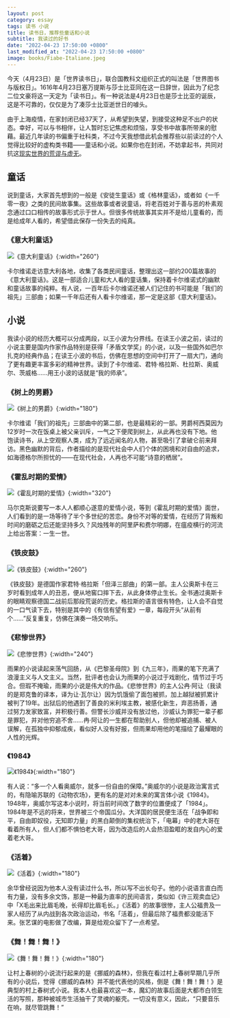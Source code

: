 ```yaml
---
layout: post
category: essay
tags: 读书 小说
title: 读书日，推荐些童话和小说
subtitle: 我读过的好书
date: "2022-04-23 17:50:00 +0800"
last_modified_at: "2022-04-23 17:50:00 +0800"
image: books/Fiabe-Italiane.jpeg
---
```


今天（4月23日）是「世界读书日」，联合国教科文组织正式的叫法是「世界图书与版权日」。1616年4月23日塞万提斯与莎士比亚同在这一日辞世，因此为了纪念二位文豪将这一天定为「读书日」。有一种说法是4月23日也是莎士比亚的诞辰，这是不可靠的，仅仅是为了凑莎士比亚逝世日的噱头。

由于上海疫情，在家封闭已经37天了，从希望到失望，到接受这种足不出户的状态。幸好，可以与书相伴，让人暂时忘记焦虑和烦恼，享受书中故事所带来的慰藉。最近几年读的书偏重于社科类，不过今天我想借此机会推荐些以前读过的个人觉得比较好的虚构类书籍——童话和小说。如果你也在封闭，不妨拿起书，共同对抗这[现实世界的荒谬与虚无](https://hutusi.com/articles/understanding-of-existentialism)。

## 童话

说到童话，大家首先想到的一般是《安徒生童话》或《格林童话》，或者如《一千零一夜》之类的民间故事集。这些故事或者说童话，将老百姓对于善与恶的朴素观念通过口口相传的故事形式示于世人。但很多传统故事其实并不是给儿童看的，而是给成年人看的，希望借此保存一份失去的纯真。

### 《意大利童话》

![《意大利童话》]({{site.images_baseurl}}/books/Fiabe-Italiane.jpeg?w=320){:width="260"}

卡尔维诺走访意大利各地，收集了各类民间童话，整理出这一部约200篇故事的《意大利童话》。这是一部适合儿童和大人看的童话集，保持着卡尔维诺式的幽默和童话故事的纯粹。有人说，一百年后卡尔维诺还被人们记住的书可能是「我们的祖先」三部曲；如果一千年后还有人看卡尔维诺，那一定是这部《意大利童话》。

## 小说

我读小说的经历大概可以分成两段，以王小波为分界线。在读王小波之前，读过的小说主要是国内作家作品特别是获得「矛盾文学奖」的小说，以及一些国外如巴尔扎克的经典作品；在读王小波的书后，仿佛在思想的空间中打开了一扇大门，通向了更有趣更丰富多彩的精神世界。读到了卡尔维诺、君特·格拉斯、杜拉斯、奥威尔、茨威格……用王小波的话就是“我的师承”。

### 《树上的男爵》

![《树上的男爵》]({{site.images_baseurl}}/books/The-Baron-in-the-Trees.jpg?w=320){:width="180"}

卡尔维诺「我们的祖先」三部曲中的第二部，也是最精彩的一部。男爵柯西莫因为12岁时一次在饭桌上被父亲训斥，一气之下便爬到树上，从此再也没有下地。他饱读诗书，从上空观察人类，成为了远近闻名的人物，甚至吸引了拿破仑前来拜访。黑色幽默的背后，作者描绘的是现代社会中人们个体的困境和对自由的追求，如海德格尔所担忧的——在现代社会，人再也不可能“诗意的栖居”。

### 《霍乱时期的爱情》

![《霍乱时期的爱情》]({{site.images_baseurl}}/books/Love-in-the-Time-of-Cholera.jpeg?w=320){:width="320"}

马尔克斯说要写一本人人都顺心遂意的爱情小说，等到《霍乱时期的爱情》面世，人们看到的是一场等待了半个多世纪的苦恋。身份不对等的爱情，在经历了背叛和时间的磨砺之后还能坚持多久？风烛残年的阿里萨和费尔明娜，在瘟疫横行的河流上给出答案：一生一世。

### 《铁皮鼓》

![《铁皮鼓》]({{site.images_baseurl}}/books/The-Tin-Drum.jpeg?w=320){:width="260"}

《铁皮鼓》是德国作家君特·格拉斯「但泽三部曲」的第一部。主人公奥斯卡在三岁时看到成年人的丑恶，便从地窖口摔下去，从此身体停止生长。全书通过奥斯卡的眼睛观察德国二战前后那段荒诞的历史。格拉斯的语言很有特色，让人会不自觉的一口气读下去，特别是其中的《有信有望有爱》一章，每段开头“从前有个……”反复重复，仿佛在演奏一场交响乐。

### 《悲惨世界》

![《悲惨世界》]({{site.images_baseurl}}/books/Les-Miserables.jpeg?w=320){:width="240"}

雨果的小说读起来荡气回肠，从《巴黎圣母院》到《九三年》，雨果的笔下充满了浪漫主义与人文主义。当然，批评者也会认为雨果的小说过于戏剧化，情节过于巧合。但瑕不掩瑜，雨果的小说是伟大的作品。《悲惨世界》的主人公冉·阿让（我读的是郑克鲁的译本，译为让·瓦尔让）因为饥饿偷了面包被抓，加上越狱被抓累计被判了19年。出狱后的他遇到了善良的米利埃主教，被感化新生，弃恶扬善，通过努力发家致富，并积极行善。但警长沙威并没有放过他，沙威认为罪犯一辈子都是罪犯，并对他穷追不舍……冉·阿让的一生都在帮助别人，但他却被追捕、被人误解，在孤独中抑郁成疾，看似好人没有好报，但雨果却用他的笔描绘了最耀眼的人性的光辉。

### 《1984》

![《1984》]({{site.images_baseurl}}/books/1984.jpeg?w=320){:width="180"}

有人说：“多一个人看奥威尔，就多一份自由的保障。”奥威尔的小说是政治寓言式的，有隐喻苏联的《动物农场》，更有名的是对对未来的寓言体小说《1984》。1948年，奥威尔写这本小说时，将当前时间改了数字的位置便成了「1984」。1984年是不远的将来，世界被三个帝国瓜分。大洋国的居民便生活在「战争即和平，自由即奴役，无知即力量」的黑白颠倒的集权统治下，「电幕」中的老大哥在看着所有人，但人们都不惧怕老大哥，因为改造后的人会热泪盈眶的发自内心的爱着老大哥。

### 《活着》

![《活着》]({{site.images_baseurl}}/books/live.jpeg?w=320){:width="180"}

余华曾经说因为他本人没有读过什么书，所以写不出长句子。他的小说语言直白而有力量，没有多余文饰，那是一种最为直率的民间语言，类似如《许三观卖血记》中「X毛出来比眉毛晚，长得却比眉毛长。」《活着》的故事很惨，主人公福贵及一家人经历了从内战到各次政治运动，书名「活着」，但最后除了福贵都没能活下来。张艺谋的电影做了改编，算是给观众留下了一点希望。

### 《舞！舞！舞！》

![《舞！舞！舞！》]({{site.images_baseurl}}/books/dance-dance-dance.jpeg?w=320){:width="180"}

让村上春树的小说流行起来的是《挪威的森林》，但我在看过村上春树早期几乎所有的小说后，觉得《挪威的森林》并不能代表他的风格，倒是《舞！舞！舞！》是典型的村上春树式小说。我本人也最喜欢这一本，魔幻的故事后面是大都市白领生活的写照，那种被城市生活抽干了灵魂的躯壳。一切没有意义，因此，“只要音乐在响，就尽管跳舞！”
